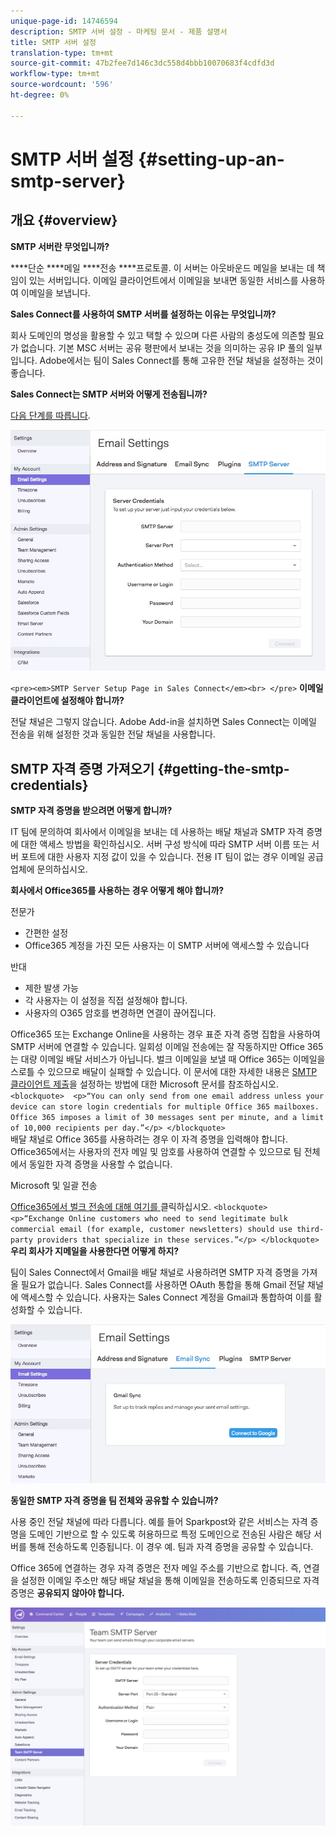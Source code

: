 ```yaml
---
unique-page-id: 14746594
description: SMTP 서버 설정 - 마케팅 문서 - 제품 설명서
title: SMTP 서버 설정
translation-type: tm+mt
source-git-commit: 47b2fee7d146c3dc558d4bbb10070683f4cdfd3d
workflow-type: tm+mt
source-wordcount: '596'
ht-degree: 0%

---
```



# SMTP 서버 설정 {#setting-up-an-smtp-server}

## 개요 {#overview}

**SMTP 서버란 무엇입니까?**

****&#x200B;단순  ****&#x200B;메일  ****&#x200B;전송  ****&#x200B;프로토콜. 이 서버는 아웃바운드 메일을 보내는 데 책임이 있는 서버입니다. 이메일 클라이언트에서 이메일을 보내면 동일한 서비스를 사용하여 이메일을 보냅니다.

**Sales Connect를 사용하여 SMTP 서버를 설정하는 이유는 무엇입니까?**

회사 도메인의 명성을 활용할 수 있고 택할 수 있으며 다른 사람의 충성도에 의존할 필요가 없습니다. 기본 MSC 서버는 공유 평판에서 보내는 것을 의미하는 공유 IP 풀의 일부입니다. Adobe에서는 팀이 Sales Connect를 통해 고유한 전달 채널을 설정하는 것이 좋습니다.

**Sales Connect는 SMTP 서버와 어떻게 전송됩니까?**

[다음 단계를 따릅니다](http://docs.marketo.com/x/ZgPh).

![](assets/1.png)

`<pre><em>SMTP Server Setup Page in Sales Connect</em><br> </pre>` **이메일 클라이언트에 설정해야 합니까?**

전달 채널은 그렇지 않습니다. Adobe Add-in을 설치하면 Sales Connect는 이메일 전송을 위해 설정한 것과 동일한 전달 채널을 사용합니다.

## SMTP 자격 증명 가져오기 {#getting-the-smtp-credentials}

**SMTP 자격 증명을 받으려면 어떻게 합니까?**

IT 팀에 문의하여 회사에서 이메일을 보내는 데 사용하는 배달 채널과 SMTP 자격 증명에 대한 액세스 방법을 확인하십시오. 서버 구성 방식에 따라 SMTP 서버 이름 또는 서버 포트에 대한 사용자 지정 값이 있을 수 있습니다. 전용 IT 팀이 없는 경우 이메일 공급업체에 문의하십시오.

**회사에서 Office365를 사용하는 경우 어떻게 해야 합니까?**

전문가

* 간편한 설정
* Office365 계정을 가진 모든 사용자는 이 SMTP 서버에 액세스할 수 있습니다

반대

* 제한 발생 가능
* 각 사용자는 이 설정을 직접 설정해야 합니다.
* 사용자의 O365 암호를 변경하면 연결이 끊어집니다.

Office365 또는 Exchange Online을 사용하는 경우 표준 자격 증명 집합을 사용하여 SMTP 서버에 연결할 수 있습니다. 일회성 이메일 전송에는 잘 작동하지만 Office 365는 대량 이메일 배달 서비스가 아닙니다. 벌크 이메일을 보낼 때 Office 365는 이메일을 스로틀 수 있으므로 배달이 실패할 수 있습니다. 이 문서에 대한 자세한 내용은 [SMTP 클라이언트 제출](http://support.office.com/en-us/article/how-to-set-up-a-multifunction-device-or-application-to-send-email-using-office-365-69f58e99-c550-4274-ad18-c805d654b4c4)을 설정하는 방법에 대한 Microsoft 문서를 참조하십시오.
`<blockquote>  <p>“You can only send from one email address unless your device can store login credentials for multiple Office 365 mailboxes. Office 365 imposes a limit of 30 messages sent per minute, and a limit of 10,000 recipients per day.”</p> </blockquote>`\
배달 채널로 Office 365를 사용하려는 경우 이 자격 증명을 입력해야 합니다. Office365에서는 사용자의 전자 메일 및 암호를 사용하여 연결할 수 있으므로 팀 전체에서 동일한 자격 증명을 사용할 수 없습니다.

Microsoft 및 일괄 전송

[Office365에서 벌크 전송에 대해 여기를 ](http://technet.microsoft.com/en-us/library/exchange-online-limits.aspx#RecipientLimits) 클릭하십시오. 
`<blockquote>  <p>“Exchange Online customers who need to send legitimate bulk commercial email (for example, customer newsletters) should use third-party providers that specialize in these services.”</p> </blockquote>`\
**우리 회사가 지메일을 사용한다면 어떻게 하지?**

팀이 Sales Connect에서 Gmail을 배달 채널로 사용하려면 SMTP 자격 증명을 가져올 필요가 없습니다. Sales Connect를 사용하면 OAuth 통합을 통해 Gmail 전달 채널에 액세스할 수 있습니다. 사용자는 Sales Connect 계정을 Gmail과 통합하여 이를 활성화할 수 있습니다.

![](assets/2.png)

**동일한 SMTP 자격 증명을 팀 전체와 공유할 수 있습니까?**

사용 중인 전달 채널에 따라 다릅니다. 예를 들어 Sparkpost와 같은 서비스는 자격 증명을 도메인 기반으로 할 수 있도록 허용하므로 특정 도메인으로 전송된 사람은 해당 서버를 통해 전송하도록 인증됩니다. 이 경우 예. 팀과 자격 증명을 공유할 수 있습니다.

Office 365에 연결하는 경우 자격 증명은 전자 메일 주소를 기반으로 합니다. 즉, 연결을 설정한 이메일 주소만 해당 배달 채널을 통해 이메일을 전송하도록 인증되므로 자격 증명은 **공유되지 않아야 합니다.**

![](assets/3.png)

